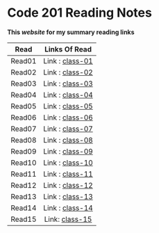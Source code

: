 # Code 201 Reading Notes #

**This *website* for my summary reading links** 

| Read   |      Links Of Read      |  
|----------|:-------------:|
| Read01 | Link :  [class-01](https://raghadalquran.github.io/reading-notes/class-01)    | 
| Read02 | Link :  [class-02](https://raghadalquran.github.io/reading-notes/class-02)    |  
| Read03 | Link :  [class-03]()    |   
| Read04 | Link :  [class-04]()    | 
| Read05 | Link :  [class-05]()    |  
| Read06 | Link :  [class-06]()    | 
| Read07 | Link :  [class-07]()    | 
| Read08 | Link :  [class-08]()    |  
| Read09 | Link :  [class-09]()    |   
| Read10 | Link :  [class-10]()    | 
| Read11 | Link :  [class-11]()    |  
| Read12 | Link :  [class-12]()    | 
| Read13 | Link :  [class-13]()    | 
| Read14 | Link :  [class-14]()    |  
| Read15 | Link:   [class-15]()    | 
    
